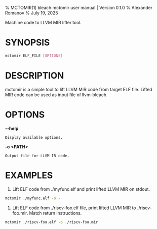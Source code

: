 % MCTOMIR(1) bleach mctomir user manual | Version 0.1.0
% Alexander Romanov
% July 19, 2025

Machine code to LLVM MIR lifter tool.

# SYNOPSIS

```sh
mctomir ELF_FILE [OPTIONS]
```

# DESCRIPTION

mctomir is a simple tool to lift LLVM MIR code from target ELF file. Lifted
MIR code can be used as input file of llvm-bleach.

# OPTIONS

**--help**

```
Display available options.
```

**-o \<PATH>**

```
Output file for LLVM IR code.
```

# EXAMPLES

1. Lift ELF code from ./myfunc.elf and print lifted LLVM MIR on stdout.

```sh
mctomir ./myfunc.elf -o -
```

1. Lift ELF code from ./riscv-foo.elf file, print lifted LLVM MIR to
   ./riscv-foo.mir. Match return instructions.

```sh
mctomir ./riscv-foo.elf -o ./riscv-foo.mir
```
